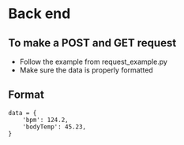 # Back end

## To make a POST and GET request

* Follow the example from request_example.py
* Make sure the data is properly formatted

## Format

	data = {
		'bpm': 124.2,
		'bodyTemp': 45.23,
	}

